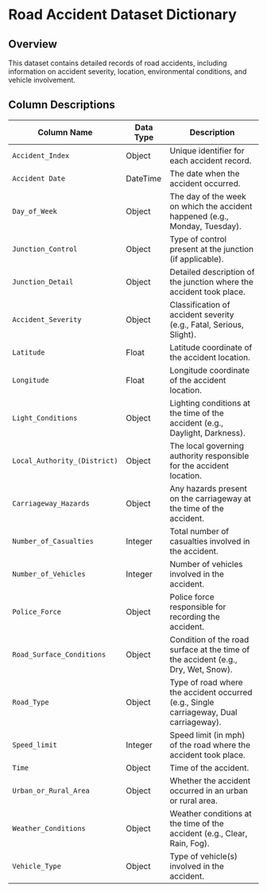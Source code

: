 # Road Accident Dataset Dictionary

## Overview
This dataset contains detailed records of road accidents, including information on accident severity, location, environmental conditions, and vehicle involvement.

## Column Descriptions

| Column Name                  | Data Type      | Description |
|------------------------------|---------------|-------------|
| `Accident_Index`             | Object        | Unique identifier for each accident record. |
| `Accident Date`              | DateTime      | The date when the accident occurred. |
| `Day_of_Week`                | Object        | The day of the week on which the accident happened (e.g., Monday, Tuesday). |
| `Junction_Control`           | Object        | Type of control present at the junction (if applicable). |
| `Junction_Detail`            | Object        | Detailed description of the junction where the accident took place. |
| `Accident_Severity`          | Object        | Classification of accident severity (e.g., Fatal, Serious, Slight). |
| `Latitude`                   | Float         | Latitude coordinate of the accident location. |
| `Longitude`                  | Float         | Longitude coordinate of the accident location. |
| `Light_Conditions`           | Object        | Lighting conditions at the time of the accident (e.g., Daylight, Darkness). |
| `Local_Authority_(District)` | Object        | The local governing authority responsible for the accident location. |
| `Carriageway_Hazards`        | Object        | Any hazards present on the carriageway at the time of the accident. |
| `Number_of_Casualties`       | Integer       | Total number of casualties involved in the accident. |
| `Number_of_Vehicles`         | Integer       | Number of vehicles involved in the accident. |
| `Police_Force`               | Object        | Police force responsible for recording the accident. |
| `Road_Surface_Conditions`    | Object        | Condition of the road surface at the time of the accident (e.g., Dry, Wet, Snow). |
| `Road_Type`                  | Object        | Type of road where the accident occurred (e.g., Single carriageway, Dual carriageway). |
| `Speed_limit`                | Integer       | Speed limit (in mph) of the road where the accident took place. |
| `Time`                       | Object        | Time of the accident. |
| `Urban_or_Rural_Area`        | Object        | Whether the accident occurred in an urban or rural area. |
| `Weather_Conditions`         | Object        | Weather conditions at the time of the accident (e.g., Clear, Rain, Fog). |
| `Vehicle_Type`               | Object        | Type of vehicle(s) involved in the accident. |
